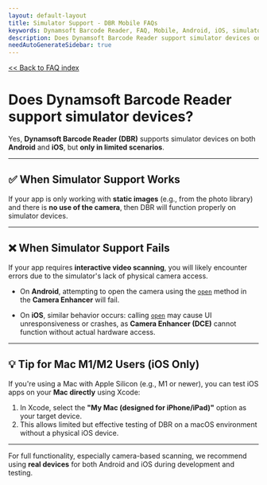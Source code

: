 ```yaml
---
layout: default-layout
title: Simulator Support - DBR Mobile FAQs
keywords: Dynamsoft Barcode Reader, FAQ, Mobile, Android, iOS, simulator, camera, support
description: Does Dynamsoft Barcode Reader support simulator devices on Android and iOS?
needAutoGenerateSidebar: true
---
```


[<< Back to FAQ index](../index.md#simulator)

# Does Dynamsoft Barcode Reader support simulator devices?

Yes, **Dynamsoft Barcode Reader (DBR)** supports simulator devices on both **Android** and **iOS**, but **only in limited scenarios**.

---

## ✅ When Simulator Support Works

If your app is only working with **static images** (e.g., from the photo library) and there is **no use of the camera**, then DBR will function properly on simulator devices.

---

## ❌ When Simulator Support Fails

If your app requires **interactive video scanning**, you will likely encounter errors due to the simulator's lack of physical camera access.

- On **Android**, attempting to open the camera using the [`open`](https://www.dynamsoft.com/camera-enhancer/docs/mobile/programming/android/primary-api/camera-enhancer.html#open) method in the **Camera Enhancer** will fail.
  
- On **iOS**, similar behavior occurs: calling [`open`](https://www.dynamsoft.com/camera-enhancer/docs/mobile/programming/ios/primary-api/camera-enhancer.html#open) may cause UI unresponsiveness or crashes, as **Camera Enhancer (DCE)** cannot function without actual hardware access.

---

## 💡 Tip for Mac M1/M2 Users (iOS Only)

If you're using a Mac with Apple Silicon (e.g., M1 or newer), you can test iOS apps on your **Mac directly** using Xcode:

1. In Xcode, select the **"My Mac (designed for iPhone/iPad)"** option as your target device.
2. This allows limited but effective testing of DBR on a macOS environment without a physical iOS device.

---

For full functionality, especially camera-based scanning, we recommend using **real devices** for both Android and iOS during development and testing.